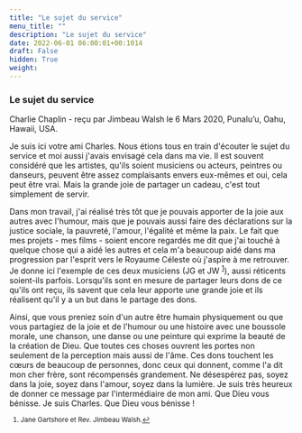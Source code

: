 ```yaml
---
title: "Le sujet du service"
menu_title: ""
description: "Le sujet du service"
date: 2022-06-01 06:00:01+00:1014
draft: False
hidden: True
weight:
---
```

### Le sujet du service

Charlie Chaplin - reçu par Jimbeau Walsh le 6 Mars 2020, Punalu’u, Oahu, Hawaii, USA.

Je suis ici votre ami Charles. Nous étions tous en train d'écouter le sujet du service et moi aussi j'avais envisagé cela dans ma vie. Il est souvent considéré que les artistes, qu'ils soient musiciens ou acteurs, peintres ou danseurs, peuvent être assez complaisants envers eux-mêmes et oui, cela peut être vrai. Mais la grande joie de partager un cadeau, c'est tout simplement de servir.

Dans mon travail, j'ai réalisé très tôt que je pouvais apporter de la joie aux autres avec l'humour, mais que je pouvais aussi faire des déclarations sur la justice sociale, la pauvreté, l'amour, l'égalité et même la paix. Le fait que mes projets - mes films - soient encore regardés me dit que j'ai touché à quelque chose qui a aidé les autres et cela m'a beaucoup aidé dans ma progression par l'esprit vers le Royaume Céleste où j'aspire à me retrouver. Je donne ici l'exemple de ces deux musiciens (JG et JW <sup id=”a1”>[1](#f1)</sup>), aussi réticents soient-ils parfois. Lorsqu'ils sont en mesure de partager leurs dons de ce qu'ils ont reçu, ils savent que cela leur apporte une grande joie et ils réalisent qu'il y a un but dans le partage des dons.

Ainsi, que vous preniez soin d'un autre être humain physiquement ou que vous partagiez de la joie et de l'humour ou une histoire avec une boussole morale, une chanson, une danse ou une peinture qui exprime la beauté de la création de Dieu. Que toutes ces choses ouvrent les portes non seulement de la perception mais aussi de l'âme. Ces dons touchent les cœurs de beaucoup de personnes, donc ceux qui donnent, comme l'a dit mon cher frère, sont récompensés grandement. Ne désespérez pas, soyez dans la joie, soyez dans l'amour, soyez dans la lumière. Je suis très heureux de donner ce message par l'intermédiaire de mon ami. Que Dieu vous bénisse. Je suis Charles. Que Dieu vous bénisse !
<small>

1. <large id=”f1”> Jane Gartshore et Rev. Jimbeau Walsh.[↩](#a1)
